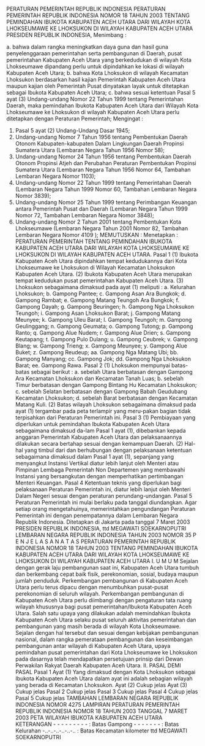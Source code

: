  PERATURAN PEMERINTAH REPUBLIK INDONESIA PERATURAN PEMERINTAH REPUBLIK INDONESIA NOMOR 18 TAHUN 2003 TENTANG PEMINDAHAN IBUKOTA KABUPATEN ACEH UTARA DARI WILAYAH KOTA LHOKSEUMAWE KE LHOKSUKON DI WILAYAH KABUPATEN ACEH UTARA PRESIDEN REPUBLIK INDONESIA,
Menimbang :

a. bahwa dalam rangka meningkatkan daya guna dan hasil guna penyelenggaraan pemerintahan serta pembangunan di Daerah, pusat pemerintahan Kabupaten Aceh Utara yang berkedudukan di wilayah Kota Lhokseumawe dipandang perlu untuk dipindahkan ke lokasi di wilayah Kabupaten Aceh Utara;
b. bahwa Kota Lhoksukon di wilayah Kecamatan Lhoksukon berdasarkan hasil kajian Pemerintah Kabupaten Aceh Utara maupun kajian oleh Pemerintah Pusat dinyatakan layak untuk ditetapkan sebagai Ibukota Kabupaten Aceh Utara;
c. bahwa sesuai ketentuan Pasal 5 ayat (3) Undang-undang Nomor 22 Tahun 1999 tentang Pemerintahan Daerah, maka pemindahan Ibukota Kabupaten Aceh Utara dari Wilayah Kota Lhokseumawe ke Lhoksukon di wilayah Kabupaten Aceh Utara perlu ditetapkan dengan Peraturan Pemerintah;
Mengingat :

1. Pasal 5 ayat (2) Undang-Undang Dasar 1945;
2. Undang-undang Nomor 7 Tahun 1956 tentang Pembentukan Daerah Otonom Kabupaten-kabupaten Dalam Lingkungan Daerah Propinsi Sumatera Utara (Lembaran Negara Tahun 1956 Nomor 58);
3. Undang-undang Nomor 24 Tahun 1956 tentang Pembentukan Daerah Otonom Propinsi Atjeh dan Perubahan Peraturan Pembentukan Propinsi Sumatera Utara (Lembaran Negara Tahun 1956 Nomor 64, Tambahan Lembaran Negara Nomor 1103);
4. Undang-undang Nomor 22 Tahun 1999 tentang Pemerintahan Daerah (Lembaran Negara Tahun 1999 Nomor 60, Tambahan Lembaran Negara Nomor 3839);
5. Undang-undang Nomor 25 Tahun 1999 tentang Perimbangan Keuangan antara Pemerintah Pusat dan Daerah (Lembaran Negara Tahun 1999 Nomor 72, Tambahan Lembaran Negara Nomor 3848);
6. Undang-undang Nomor 2 Tahun 2001 tentang Pembentukan Kota Lhokseumawe (Lembaran Negara Tahun 2001 Nomor 82, Tambahan Lembaran Negara Nomor 4109 );
MEMUTUSKAN :
 Menetapkan : PERATURAN PEMERINTAH TENTANG PEMINDAHAN IBUKOTA KABUPATEN ACEH UTARA DARI WILAYAH KOTA LHOKSEUMAWE KE LHOKSUKON DI WILAYAH KABUPATEN ACEH UTARA.
Pasal 1
(1) Ibukota Kabupaten Aceh Utara dipindahkan tempat kedudukannya dari Kota Lhokseumawe ke Lhoksukon di Wilayah Kecamatan Lhoksukon Kabupaten Aceh Utara.
(2) Ibukota Kabupaten Aceh Utara merupakan tempat kedudukan pusat pemerintahan Kabupaten Aceh Utara.
(3) Lhoksukon sebagaimana dimaksud pada ayat (1) meliputi :
a. Kelurahan Lhoksukon;
b. Gampong Pantee;
c. Gampong Asan Ara Bungkok;
d. Gampong Rambat;
e. Gampong Matang Teungoh Ara Bungkok;
f. Gampong Dayah;
g. Gampong Beuringen;
h. Gampong Nga Lhoksukon Teungoh;
i. Gampong Asan Lhoksukon Barat;
j. Gampong Matang Meunyee;
k. Gampong Uleu Barat;
l. Gampong Teungoh;
m. Gampong Geulinggang;
n. Gampong Geumata;
o. Gampong Tutong;
p. Gampong Ranto;
q. Gampong Alue Nudem;
r. Gampong Alue Drien;
s. Gampong Keutapang;
t. Gampong Pulo Dulang;
u. Gampong Ceubrek;
v. Gampong Blang;
w. Gampong Trieng;
x. Gampong Meunyee;
y. Gampong Alue Buket;
z. Gampong Reudeup;
aa. Gampong Nga Matang Ubi;
bb. Gampong Manyang;
cc. Gampong Jok;
dd. Gampong Nga Lhoksukon Barat;
ee. Gampong Rawa.
Pasal 2
(1) Lhoksukon mempunyai batas-batas sebagai berikut :
a. sebelah Utara berbatasan dengan Gampong Ara Kecamatan Lhoksukon dan Kecamatan Tanah Luas;
b. sebelah Timur berbatasan dengan Gampong Bintang Hu Kecamatan Lhoksukon;
c. sebelah Selatan berbatasan dengan Gampong Babah Geudubang Kecamatan Lhoksukon;
d. sebelah Barat berbatasan dengan Kecamatan Matang Kuli.
(2) Batas wilayah Lhoksukon sebagaimana dimaksud pada ayat (1) tergambar pada peta terlampir yang meru-pakan bagian tidak terpisahkan dari Peraturan Pemerintah ini.
Pasal 3
(1) Pembiayaan yang diperlukan untuk pemindahan Ibukota Kabupaten Aceh Utara sebagaimana dimaksud da-lam Pasal 1 ayat (1), dibebankan kepada anggaran Pemerintah Kabupaten Aceh Utara dan pelaksanaannya dilakukan secara bertahap sesuai dengan kemampuan Daerah.
(2) Hal-hal yang timbul dari dan berhubungan dengan pelaksanaan ketentuan sebagaimana dimaksud dalam Pasal 1 ayat (1), sepanjang yang menyangkut Instansi Vertikal diatur lebih lanjut oleh Menteri atau Pimpinan Lembaga Pemerintah Non Departemen yang membawahi Instansi yang bersangkutan dengan memperhatikan pertimbangan Menteri Keuangan.
Pasal 4
Ketentuan teknis yang diperlukan bagi pelaksanaan Peraturan Pemerintah ini, diatur lebih lanjut oleh Menteri Dalam Negeri sesuai dengan peraturan perundang-undangan.
Pasal 5
Peraturan Pemerintah ini mulai berlaku pada tanggal diundangkan.
Agar setiap orang mengetahuinya, memerintahkan pengundangan Peraturan Pemerintah ini dengan penempatannya dalam Lembaran Negara Republik Indonesia. Ditetapkan di Jakarta pada tanggal 7 Maret 2003 PRESIDEN REPUBLIK INDONESIA, ttd MEGAWATI SOEKARNOPUTRI LEMBARAN NEGARA REPUBLIK INDONESIA TAHUN 2003 NOMOR 35 P E N J E L A S A N A T A S PERATURAN PEMERINTAH REPUBLIK INDONESIA NOMOR 18 TAHUN 2003 TENTANG PEMINDAHAN IBUKOTA KABUPATEN ACEH UTARA DARI WILAYAH KOTA LHOKSEUMAWE KE LHOKSUKON DI WILAYAH KABUPATEN ACEH UTARA I. U M U M Sejalan dengan gerak laju pembangunan saat ini, Kabupaten Aceh Utara tumbuh dan berkembang cepat baik fisik, perekonomian, sosial, budaya maupun jumlah penduduk. Perkembangan pembangunan di Kabupaten Aceh Utara perlu terus dipacu dengan menumbuhkan pusat-pusat perekonomian di seluruh wilayah. Perkembangan pembangunan di Kabupaten Aceh Utara perlu diimbangi dengan pengaturan tata ruang wilayah khususnya bagi pusat pemerintahan/Ibukota Kabupaten Aceh Utara. Salah satu upaya yang dilakukan adalah memindahkan Ibukota Kabupaten Aceh Utara selaku pusat seluruh aktivitas pemerintahan dan pembangunan yang masih berada di wilayah Kota Lhokseumawe. Sejalan dengan hal tersebut dan sesuai dengan kebijakan pembangunan nasional, dalam rangka pemerataan pembangunan dan keseimbangan pembangunan antar wilayah di Kabupaten Aceh Utara, upaya pemindahan pusat pemerintahan dari Kota Lhokseumawe ke Lhoksukon pada dasarnya telah mendapatkan persetujuan prinsip dari Dewan Perwakilan Rakyat Daerah Kabupaten Aceh Utara. II. PASAL DEMI PASAL
Pasal 1
Ayat (1) Yang dimaksud dengan Kota Lhoksukon sebagai Ibukota Kabupaten Aceh Utara dalam ayat ini adalah sebagian wilayah yang berada di Kecamatan Lhoksukon. Ayat (2) Cukup jelas Ayat (3) Cukup jelas
Pasal 2
Cukup jelas
Pasal 3
Cukup jelas
Pasal 4
Cukup jelas
Pasal 5
Cukup jelas TAMBAHAN LEMBARAN NEGARA REPUBLIK INDONESIA NOMOR 4275 LAMPIRAN PERATURAN PEMERINTAH REPUBLIK INDONESIA NOMOR 18 TAHUN 2003 TANGGAL 7 MARET 2003 PETA WILAYAH IBUKOTA KABUPATEN ACEH UTARA KETERANGAN - - - - - - - - - : Batas Gampong - - - - - - - : Batas Kelurahan -..-..-..-..-..-.. : Batas Kecamatan kilometer ttd MEGAWATI SOEKARNOPUTRI